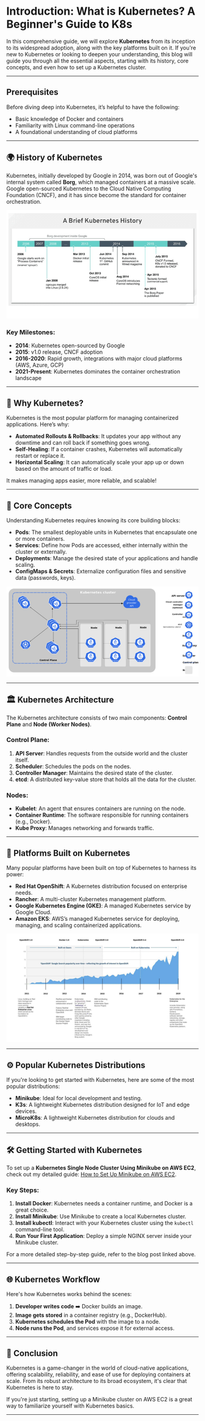  # Introduction: What is Kubernetes? A Beginner's Guide to K8s

In this comprehensive guide, we will explore **Kubernetes** from its inception to its widespread adoption, along with the key platforms built on it. If you're new to Kubernetes or looking to deepen your understanding, this blog will guide you through all the essential aspects, starting with its history, core concepts, and even how to set up a Kubernetes cluster.

---

## Prerequisites

Before diving deep into Kubernetes, it’s helpful to have the following:

- Basic knowledge of Docker and containers
- Familiarity with Linux command-line operations
- A foundational understanding of cloud platforms

---

## 🌍 History of Kubernetes

Kubernetes, initially developed by Google in 2014, was born out of Google's internal system called **Borg**, which managed containers at a massive scale. Google open-sourced Kubernetes to the Cloud Native Computing Foundation (CNCF), and it has since become the standard for container orchestration.

![Kubernetes History](https://github.com/Abd-al-RahmanH/abd-al-rahmanh.github.io/blob/main/assets/images/posts/2024-08-28-kubernetes/1.png?raw=true)

### Key Milestones:
- **2014**: Kubernetes open-sourced by Google
- **2015**: v1.0 release, CNCF adoption
- **2016-2020**: Rapid growth, integrations with major cloud platforms (AWS, Azure, GCP)
- **2021-Present**: Kubernetes dominates the container orchestration landscape

---
## 🧐 Why Kubernetes?

Kubernetes is the most popular platform for managing containerized applications. Here’s why:

- **Automated Rollouts & Rollbacks**: It updates your app without any downtime and can roll back if something goes wrong.
- **Self-Healing**: If a container crashes, Kubernetes will automatically restart or replace it.
- **Horizontal Scaling**: It can automatically scale your app up or down based on the amount of traffic or load.

It makes managing apps easier, more reliable, and scalable!

---

## 🔑 Core Concepts

Understanding Kubernetes requires knowing its core building blocks:

- **Pods**: The smallest deployable units in Kubernetes that encapsulate one or more containers.
- **Services**: Define how Pods are accessed, either internally within the cluster or externally.
- **Deployments**: Manage the desired state of your applications and handle scaling.
- **ConfigMaps & Secrets**: Externalize configuration files and sensitive data (passwords, keys).

![Kubernetes Components](https://github.com/Abd-al-RahmanH/abd-al-rahmanh.github.io/blob/main/assets/images/posts/2024-08-28-kubernetes/2.jpg?raw=true)

---

## 🏛 Kubernetes Architecture

The Kubernetes architecture consists of two main components: **Control Plane** and **Node (Worker Nodes)**.

### Control Plane:
1. **API Server**: Handles requests from the outside world and the cluster itself.
2. **Scheduler**: Schedules the pods on the nodes.
3. **Controller Manager**: Maintains the desired state of the cluster.
4. **etcd**: A distributed key-value store that holds all the data for the cluster.

### Nodes:
- **Kubelet**: An agent that ensures containers are running on the node.
- **Container Runtime**: The software responsible for running containers (e.g., Docker).
- **Kube Proxy**: Manages networking and forwards traffic.

---

## 🚀 Platforms Built on Kubernetes

Many popular platforms have been built on top of Kubernetes to harness its power:

- **Red Hat OpenShift**: A Kubernetes distribution focused on enterprise needs.
- **Rancher**: A multi-cluster Kubernetes management platform.
- **Google Kubernetes Engine (GKE)**: A managed Kubernetes service by Google Cloud.
- **Amazon EKS**: AWS’s managed Kubernetes service for deploying, managing, and scaling containerized applications.

![Openshift-Ibm-Timeline](https://github.com/Abd-al-RahmanH/abd-al-rahmanh.github.io/blob/main/assets/images/posts/2024-08-28-kubernetes/3.jpg?raw=true)

---

## ⚙️ Popular Kubernetes Distributions

If you're looking to get started with Kubernetes, here are some of the most popular distributions:

- **Minikube**: Ideal for local development and testing.
- **K3s**: A lightweight Kubernetes distribution designed for IoT and edge devices.
- **MicroK8s**: A lightweight Kubernetes distribution for clouds and desktops.

---

## 🛠 Getting Started with Kubernetes

To set up a **Kubernetes Single Node Cluster Using Minikube on AWS EC2**, check out my detailed guide: [How to Set Up Minikube on AWS EC2](https://github.com/rahmancdp/Openshift-basics-to-pro/blob/main/Minikube%20on%20AWS%20EC2.md).

### Key Steps:
1. **Install Docker**: Kubernetes needs a container runtime, and Docker is a great choice.
2. **Install Minikube**: Use Minikube to create a local Kubernetes cluster.
3. **Install kubectl**: Interact with your Kubernetes cluster using the `kubectl` command-line tool.
4. **Run Your First Application**: Deploy a simple NGINX server inside your Minikube cluster.

For a more detailed step-by-step guide, refer to the blog post linked above.

---

## 🌐 Kubernetes Workflow

Here's how Kubernetes works behind the scenes:

1. **Developer writes code** ➡️ Docker builds an image.
2. **Image gets stored** in a container registry (e.g., DockerHub).
3. **Kubernetes schedules the Pod** with the image to a node.
4. **Node runs the Pod**, and services expose it for external access.

---

## 📖 Conclusion

Kubernetes is a game-changer in the world of cloud-native applications, offering scalability, reliability, and ease of use for deploying containers at scale. From its robust architecture to its broad ecosystem, it's clear that Kubernetes is here to stay.

If you're just starting, setting up a Minikube cluster on AWS EC2 is a great way to familiarize yourself with Kubernetes basics.

---
